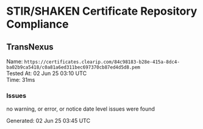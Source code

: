 # STIR/SHAKEN Certificate Repository Compliance

## TransNexus

Name: `https://certificates.clearip.com/84c98183-b28e-415a-8dc4-ba02b9ca5418/c0a81a6ed311bec697370cb87ed4d5d8.pem`\
Tested At: 02 Jun 25 03:10 UTC\
Time: 31ms

### Issues

no warning, or error, or notice date level issues were found

Generated: 02 Jun 25 03:45 UTC